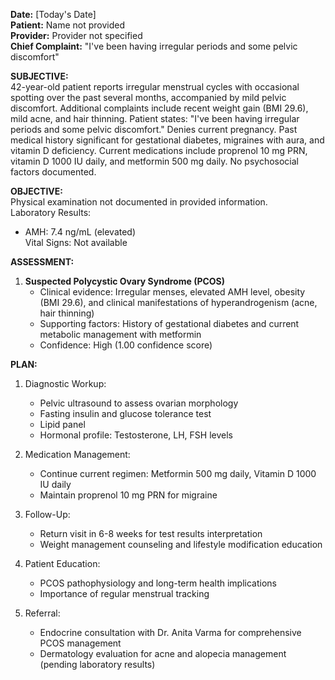 **Date:** [Today's Date]  
**Patient:** Name not provided  
**Provider:** Provider not specified  
**Chief Complaint:** "I've been having irregular periods and some pelvic discomfort"

**SUBJECTIVE:**  
42-year-old patient reports irregular menstrual cycles with occasional spotting over the past several months, accompanied by mild pelvic discomfort. Additional complaints include recent weight gain (BMI 29.6), mild acne, and hair thinning. Patient states: "I've been having irregular periods and some pelvic discomfort." Denies current pregnancy. Past medical history significant for gestational diabetes, migraines with aura, and vitamin D deficiency. Current medications include proprenol 10 mg PRN, vitamin D 1000 IU daily, and metformin 500 mg daily. No psychosocial factors documented.

**OBJECTIVE:**  
Physical examination not documented in provided information.  
Laboratory Results:  
- AMH: 7.4 ng/mL (elevated)  
Vital Signs: Not available

**ASSESSMENT:**  
1. **Suspected Polycystic Ovary Syndrome (PCOS)**  
   - Clinical evidence: Irregular menses, elevated AMH level, obesity (BMI 29.6), and clinical manifestations of hyperandrogenism (acne, hair thinning)  
   - Supporting factors: History of gestational diabetes and current metabolic management with metformin  
   - Confidence: High (1.00 confidence score)

**PLAN:**  
1. Diagnostic Workup:  
   - Pelvic ultrasound to assess ovarian morphology  
   - Fasting insulin and glucose tolerance test  
   - Lipid panel  
   - Hormonal profile: Testosterone, LH, FSH levels  

2. Medication Management:  
   - Continue current regimen: Metformin 500 mg daily, Vitamin D 1000 IU daily  
   - Maintain proprenol 10 mg PRN for migraine  

3. Follow-Up:  
   - Return visit in 6-8 weeks for test results interpretation  
   - Weight management counseling and lifestyle modification education  

4. Patient Education:  
   - PCOS pathophysiology and long-term health implications  
   - Importance of regular menstrual tracking  

5. Referral:  
   - Endocrine consultation with Dr. Anita Varma for comprehensive PCOS management  
   - Dermatology evaluation for acne and alopecia management (pending laboratory results)
```